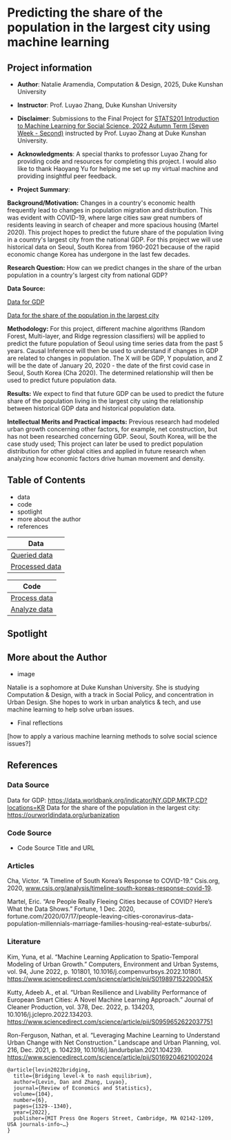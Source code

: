 # Predicting the share of the population in the largest city using machine learning

## Project information
- **Author**: Natalie Aramendia, Computation & Design, 2025, Duke Kunshan University
- **Instructor**: Prof. Luyao Zhang, Duke Kunshan University
- **Disclaimer**: Submissions to the Final Project for [STATS201 Introduction to Machine Learning for Social Science, 2022 Autumn Term (Seven Week - Second)](https://ms.pubpub.org/) instructed by Prof. Luyao Zhang at Duke Kunshan University.
- **Acknowledgments**: A special thanks to professor Luyao Zhang for providing code and resources for completing this project. I would also like to thank Haoyang Yu for helping me set up my virtual machine and providing insightful peer feedback. 

- **Project Summary**: 

**Background/Motivation:**
Changes in a country's economic health frequently lead to changes in population migration and distribution. This was evident with COVID-19, where large cities saw great numbers of residents leaving in search of cheaper and more spacious housing (Martel 2020). This project hopes to predict the future share of the population living in a country's largest city from the national GDP. For this project we will use historical data on Seoul, South Korea from 1960-2021 because of the rapid economic change Korea has undergone in the last few decades.
 
 
**Research Question:**
How can we predict changes in the share of the urban population in a country's largest city from national GDP?
 
**Data Source:**

[Data for GDP](https://data.worldbank.org/indicator/NY.GDP.MKTP.CD?locations=KR)

[Data for the share of the population in the largest city](https://ourworldindata.org/urbanization)
 
**Methodology:**
For this project, different machine algorithms (Random Forest, Multi-layer, and Ridge regression classifiers) will be applied to predict the future population of Seoul using time series data from the past 5 years. Causal Inference will then be used to understand if changes in GDP are related to changes in population. The X will be GDP, Y population, and Z will be the date of January 20, 2020 - the date of the first covid case in Seoul, South Korea (Cha 2020). The determined relationship will then be used to predict future population data.
 
**Results:**
We expect to find that future GDP can be used to predict the future share of the population living in the largest city using the relationship between historical GDP data and historical population data.
 
**Intellectual Merits and Practical impacts:**
Previous research had modeled urban growth concerning other factors, for example, net construction, but has not been researched concerning GDP. Seoul, South Korea, will be the case study used; This project can later be used to predict population distribution for other global cities and applied in future research when analyzing how economic factors drive human movement and density.


## Table of Contents
- data
- code
- spotlight
- more about the author
- references



| Data |
|------|
| [Queried data](https://github.com/Rising-Stars-by-Sunshine/Natalie-Final-Project-Stats201/tree/main/data/Queried_Data) |
| [Processed data](https://github.com/Rising-Stars-by-Sunshine/Natalie-Final-Project-Stats201/tree/main/data/Processed_Data) |

| Code |
|------|
| [Process data](https://github.com/Rising-Stars-by-Sunshine/Natalie-Final-Project-Stats201/blob/main/code/Natalie_Final_Process.ipynb) |
| [Analyze data](https://github.com/Rising-Stars-by-Sunshine/Natalie-Final-Project-Stats201/blob/main/code/Natalie_Final_Analyze.ipynb)|



## Spotlight


## More about the Author
- image

Natalie is a sophomore at Duke Kunshan University. She is studying Computation & Design, with a track in Social Policy, and concentration in Urban Design. She hopes to work in urban analytics & tech, and use machine learning to help solve urban issues. 

- Final reflections 

[how to apply a various machine learning methods to solve social science issues?]

## References

### Data Source
Data for GDP: https://data.worldbank.org/indicator/NY.GDP.MKTP.CD?locations=KR
Data for the share of the population in the largest city: https://ourworldindata.org/urbanization

### Code Source
- Code Source Title and URL
### Articles

Cha, Victor. “A Timeline of South Korea’s Response to COVID-19.” Csis.org, 2020, www.csis.org/analysis/timeline-south-koreas-response-covid-19.

Martel, Eric. “Are People Really Fleeing Cities because of COVID? Here’s What the Data Shows.” Fortune, 1 Dec. 2020, fortune.com/2020/07/17/people-leaving-cities-coronavirus-data-population-millennials-marriage-families-housing-real-estate-suburbs/.

### Literature

Kim, Yuna, et al. “Machine Learning Application to Spatio-Temporal Modeling of Urban Growth.” Computers, Environment and Urban Systems, vol. 94, June 2022, p. 101801, 10.1016/j.compenvurbsys.2022.101801.
https://www.sciencedirect.com/science/article/pii/S019897152200045X

Kutty, Adeeb A., et al. “Urban Resilience and Livability Performance of European Smart Cities: A Novel Machine Learning Approach.” Journal of Cleaner Production, vol. 378, Dec. 2022, p. 134203, 10.1016/j.jclepro.2022.134203.
https://www.sciencedirect.com/science/article/pii/S0959652622037751
 
Ron-Ferguson, Nathan, et al. “Leveraging Machine Learning to Understand Urban Change with Net Construction.” Landscape and Urban Planning, vol. 216, Dec. 2021, p. 104239, 10.1016/j.landurbplan.2021.104239.
https://www.sciencedirect.com/science/article/pii/S0169204621002024


```
@article{levin2022bridging,
  title={Bridging level-k to nash equilibrium},
  author={Levin, Dan and Zhang, Luyao},
  journal={Review of Economics and Statistics},
  volume={104},
  number={6},
  pages={1329--1340},
  year={2022},
  publisher={MIT Press One Rogers Street, Cambridge, MA 02142-1209, USA journals-info~…}
}
```

